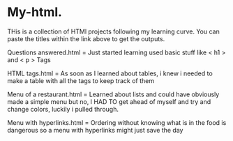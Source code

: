 # My-html.
THis is a collection of HTMl projects following my learning curve. You can paste the titles within the link above to get the outputs.

Questions answered.html  = Just started learning used basic stuff like < h1 > and < p > Tags

HTML tags.html  = As soon as I learned about tables, i knew i needed to make a table with all the tags to keep track of them 

Menu of a restaurant.html = Learned about lists and could have obviously made a simple menu but no, I HAD TO get ahead of myself and try and change 
                                   colors, luckily i pulled through.

Menu with hyperlinks.html = Ordering without knowing what is in the food is dangerous so a menu with hyperlinks might just save the day
